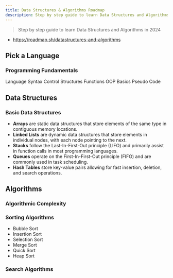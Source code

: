 ```yaml
---
title: Data Structures & Algorithms Roadmap
description: Step by step guide to learn Data Structures and Algorithms in 2024
---
```

> Step by step guide to learn Data Structures and Algorithms in 2024

- https://roadmap.sh/datastructures-and-algorithms

## Pick a Language

### Programming Fundamentals

Language Syntax
Control Structures
Functions
OOP Basics
Pseudo Code

## Data Structures

### Basic Data Structures

- **Arrays** are static data structures that store elements of the same type in contiguous memory locations.
- **Linked Lists** are dynamic data structures that store elements in individual nodes, with each node pointing to the next.
- **Stacks** follow the Last-In-First-Out principle (LIFO) and primarily assist in function calls in most programming languages.
- **Queues** operate on the First-In-First-Out principle (FIFO) and are commonly used in task scheduling.
- **Hash Tables** store key-value pairs allowing for fast insertion, deletion, and search operations.

## Algorithms

### Algorithmic Complexity

### Sorting Algorithms

- Bubble Sort
- Insertion Sort
- Selection Sort
- Merge Sort
- Quick Sort
- Heap Sort

### Search Algorithms
